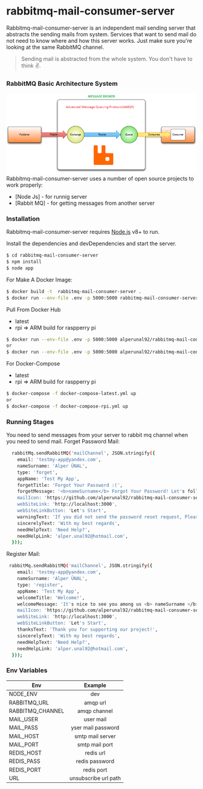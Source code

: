 # rabbitmq-mail-consumer-server

Rabbitmq-mail-consumer-server is an independent mail sending server that abstracts the sending mails from system. Services that want to send mail do not need to know where and how this server works. Just make sure you're looking at the same RabbitMQ channel.

> Sending mail is abstracted from the whole system. You don't have to think ✌️.




### RabbitMQ Basic Architecture System
![picture](https://github.com/alperunal92/rabbitmq-mail-consumer-server/blob/master/images/1.PNG)
Rabbitmq-mail-consumer-server uses a number of open source projects to work properly:


* [Node Js] - for runnig server
* [Rabbit MQ] - for getting messages from another server

### Installation

Rabbitmq-mail-consumer-server requires [Node.js](https://nodejs.org/en/download/) v8+ to run.

Install the dependencies and devDependencies and start the server.

```sh
$ cd rabbitmq-mail-consumer-server
$ npm install 
$ node app
```
For Make A Docker Image:

```sh
$ docker build -t  rabbitmq-mail-consumer-server .
$ docker run --env-file .env -p 5000:5000 rabbitmq-mail-consumer-server
```

Pull From Docker Hub

- latest
- rpi => ARM build for raspperry pi

```sh
$ docker run --env-file .env -p 5000:5000 alperunal92/rabbitmq-mail-consumer-server:latest
or
$ docker run --env-file .env -p 5000:5000 alperunal92/rabbitmq-mail-consumer-server:rpi
```
For Docker-Compose

- latest
- rpi => ARM build for raspperry pi

```sh
$ docker-compose -f docker-compose-latest.yml up
or
$ docker-compose -f docker-compose-rpi.yml up
```

### Running Stages
You need to send messages from your server to rabbit mq channel when you need to send mail.
Forget Password Mail:
```sh
  rabbitMq.sendRabbitMQ('mailChannel', JSON.stringify({
    email: 'testmy-app@yandex.com',
    nameSurname: 'Alper ÜNAL',
    type: 'forget',
    appName: 'Test My App',
    forgetTitle: 'Forgot Your Password :(',
    forgetMessage: '<b>nameSurname</b> Forgot Your Password! Let's follow the steps below..',
    mailIcon: 'https://github.com/alperunal92/rabbitmq-mail-consumer-server/blob/master/images/5.PNG',
    webSiteLink: 'http://localhost:3000',
    webSiteLinkButton: 'Let's Start',
    warningText: 'If you did not send the password reset request, Please ignore it.',
    sincerelyText: 'With my best regards',
    needHelpText: 'Need Help?',
    needHelpLink: 'alper.unal92@hotmail.com',
  }));
```
Register Mail:
```sh
 rabbitMq.sendRabbitMQ('mailChannel', JSON.stringify({
    email: 'testmy-app@yandex.com',
    nameSurname: 'Alper ÜNAL',
    type: 'register',
    appName: 'Test My App',
    welcomeTitle: 'Welcome!',
    welcomeMessage: 'It's nice to see you among us <b> nameSurname </b> ! <br/>',
    mailIcon: 'https://github.com/alperunal92/rabbitmq-mail-consumer-server/blob/master/images/4.PNG',
    webSiteLink: 'http://localhost:3000',
    webSiteLinkButton: 'Let's Start',
    thanksText: 'Thank you for supporting our project!',
    sincerelyText: 'With my best regards',
    needHelpText: 'Need Help?',
    needHelpLink: 'alper.unal92@hotmail.com',
  }));
```


### Env Variables

| Env        | Example           
| ------------- |:-------------:
| NODE_ENV      | dev 
| RABBITMQ_URL   | amqp url      
| RABBITMQ_CHANNEL | amqp channel 
| MAIL_USER      | user mail 
| MAIL_PASS   | yser mail password      
| MAIL_HOST | smtp mail server
| MAIL_PORT      | smtp mail port 
| REDIS_HOST   | redis url      
| REDIS_PASS | redis password
| REDIS_PORT | redis port
| URL | unsubscribe url path
